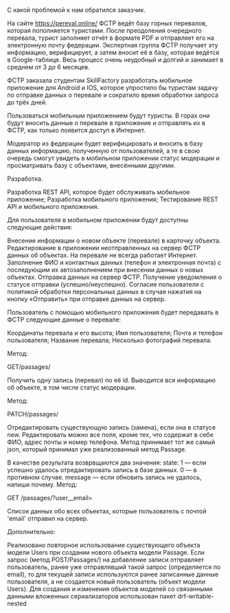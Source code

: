 С какой проблемой к нам обратился заказчик.

На сайте https://pereval.online/ ФСТР ведёт базу горных перевалов, которая пополняется туристами.
После преодоления очередного перевала, турист заполняет отчёт в формате PDF и отправляет его на электронную почту федерации. 
Экспертная группа ФСТР получает эту информацию, верифицирует, а затем вносит её в базу, которая ведётся в Google-таблице.
Весь процесс очень неудобный и долгий и занимает в среднем от 3 до 6 месяцев.

ФСТР заказала студентам SkillFactory разработать мобильное приложение для Android и IOS, 
которое упростило бы туристам задачу по отправке данных о перевале и сократило время обработки запроса до трёх дней.

Пользоваться мобильным приложением будут туристы. 
В горах они будут вносить данные о перевале в приложение и отправлять их в ФСТР, как только появится доступ в Интернет.

Модератор из федерации будет верифицировать и вносить в базу данных информацию, полученную от пользователей, 
а те в свою очередь смогут увидеть в мобильном приложении статус модерации и просматривать базу с объектами, внесёнными другими.


Разработка.

Разработка REST API, которое будет обслуживать мобильное приложение;
Разработка мобильного приложения;
Тестирование REST API и мобильного приложения.

Для пользователя в мобильном приложении будут доступны следующие действия:

Внесение информации о новом объекте (перевале) в карточку объекта.
Редактирование в приложении неотправленных на сервер ФСТР данных об объектах. На перевале не всегда работает Интернет.
Заполнение ФИО и контактных данных (телефон и электронная почта) с последующим их автозаполнением при внесении данных о новых объектах.
Отправка данных на сервер ФСТР.
Получение уведомления о статусе отправки (успешно/неуспешно).
Согласие пользователя с политикой обработки персональных данных в случае нажатия на кнопку «Отправить» при отправке данных на сервер.

Пользователь с помощью мобильного приложения будет передавать в ФСТР следующие данные о перевале:

Координаты перевала и его высота;
Имя пользователя;
Почта и телефон пользователя;
Название перевала;
Несколько фотографий перевала.

Метод:

GET/passages/<id>

Получить одну запись (перевал) по её id. Выводится вся информацию об объекте, в том числе статус модерации.

Метод:

PATCH/passages/<id>

Отредактировать существующую запись (замена), если она в статусе new. Редактировать можно все поля, кроме тех, что содержат в себе ФИО, адрес почты и номер телефона. Метод принимает тот же самый json, который принимал уже реализованный метод Passage.

В качестве результата возврвщаются два значения:
state:
1 — если успешно удалось отредактировать запись в базе данных.
0 — в противном случае.
message — если обновить запись не удалось, напиши почему.
Метод:

GET /passages/?user__email=<email>

Список данных обо всех объектах, которые пользователь с почтой 'email' отправил на сервер.

Дополнительно:

Реализовано повторное использование существующего объекта модели Users при создании нового 
объекта модели Passage. Если запрос (метод POST/Passages/) на добавление записи отправляет пользователь, ранее уже отправлявший такой запрос (определяется по email), то для текущей записи используются ранее записанные данные пользователя, а не создается новый пользователь (объект модели Users).
Для создания и изменения объектов моделей со связанными данными вложенных сериализаторов использован пакет drf-writable-nested